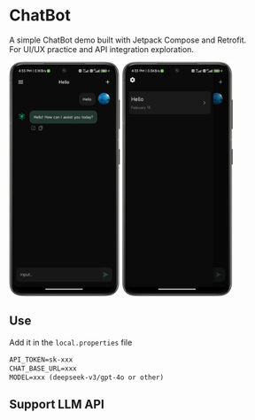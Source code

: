 # ChatBot

A simple ChatBot demo built with Jetpack Compose and Retrofit.  
For UI/UX practice and API integration exploration.

<p>
<img src="https://github.com/obelieve/ChatBot/blob/main/screenshot/screenshot_1.png" alt="Image1" width="200"/>
<img src="https://github.com/obelieve/ChatBot/blob/main/screenshot/screenshot_2.png" alt="Image2" width="200"/>
</p>

## Use
Add it in the `local.properties` file
```properties
API_TOKEN=sk-xxx
CHAT_BASE_URL=xxx
MODEL=xxx (deepseek-v3/gpt-4o or other)
```
## Support LLM API
